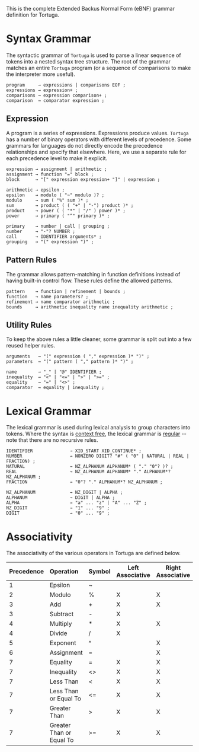 This is the complete Extended Backus Normal Form (eBNF) grammar definition for Tortuga.

# Syntax Grammar
The syntactic grammar of `Tortuga` is used to parse a linear sequence of tokens into a nested syntax tree structure. The root of the grammar matches an entire `Tortuga` program (or a sequence of comparisons to make the interpreter more useful).

```ebnf
program     → expressions | comparisons EOF ;
expressions → expression+ ;
comparisons → expression comparison+ ;
comparison  → comparator expression ;
```

## Expression
A program is a series of expressions. Expressions produce values. `Tortuga` has a number of binary operators with different levels of precedence. Some grammars for languages do not directly encode the precedence relationships and specify that elsewhere. Here, we use a separate rule for each precedence level to make it explicit.

```ebnf
expression → assignment | arithmetic ;
assignment → function "=" block ;
block      → "[" expression expression+ "]" | expression ;

arithmetic → epsilon ;
epsilon    → modulo ( "~" modulo )? ;
modulo     → sum ( "%" sum )* ;
sum        → product ( ( "+" | "-") product )* ;
product    → power ( ( "*" | "/" ) power )* ;
power      → primary ( "^" primary )* ;

primary    → number | call | grouping ;
number     → "-"? NUMBER ;
call       → IDENTIFIER arguments* ;
grouping   → "(" expression ")" ;
```

## Pattern Rules
The grammar allows pattern-matching in function definitions instead of having built-in control flow. These rules define the allowed patterns.

```ebnf
pattern    → function | refinement | bounds ;
function   → name parameters? ;
refinement → name comparator arithmetic ;
bounds     → arithmetic inequality name inequality arithmetic ;
```

## Utility Rules
To keep the above rules a little cleaner, some grammar is split out into a few reused helper rules.

```ebnf
arguments   → "(" expression ( "," expression )* ")" ;
parameters  → "(" pattern ( "," pattern )* ")" ;

name        → "_" | "@" IDENTIFIER ;
inequality  → "<" | "<=" | ">" | ">=" ;
equality    → "=" | "<>" ;
comparator  → equality | inequality ;
```

# Lexical Grammar
The lexical grammar is used during lexical analysis to group characters into tokens. Where the syntax is [context free](https://en.wikipedia.org/wiki/Context-free_grammar), the lexical grammar is [regular](https://en.wikipedia.org/wiki/Regular_grammar) -- note that there are no recursive rules.

```ebnf
IDENTIFIER              → XID_START XID_CONTINUE* ;
NUMBER                  → NONZERO DIGIT? "#" ( "0" | NATURAL | REAL | FRACTION) ;
NATURAL                 → NZ_ALPHANUM ALPHANUM* ( "." "0"? )? ;
REAL                    → NZ_ALPHANUM ALPHANUM* "." ALPHANUM*? NZ_ALPHANUM ;
FRACTION                → "0"? "." ALPHANUM*? NZ_ALPHANUM ;

NZ_ALPHANUM             → NZ_DIGIT | ALPHA ;                
ALPHANUM                → DIGIT | ALPHA ;
ALPHA                   → "a" ... "z" | "A" ... "Z" ;
NZ_DIGIT                → "1" ... "9" ;
DIGIT                   → "0" ... "9" ;
```

# Associativity
The associativity of the various operators in Tortuga are defined below.

| Precedence | Operation                | Symbol | Left Associative | Right Associative | Non-Associative |
|:-----------|:-------------------------|--------|------------------|-------------------|-----------------|
| 1          | Epsilon                  | ~      |                  |                   | X               |
| 2          | Modulo                   | %      | X                | X                 |                 |
| 3          | Add                      | +      | X                | X                 |                 |
| 3          | Subtract                 | -      | X                |                   |                 |
| 4          | Multiply                 | *      | X                | X                 |                 |
| 4          | Divide                   | /      | X                |                   |                 |
| 5          | Exponent                 | ^      |                  | X                 |                 |
| 6          | Assignment               | =      |                  | X                 |                 |
| 7          | Equality                 | =      | X                | X                 |                 |
| 7          | Inequality               | <>     | X                | X                 |                 |
| 7          | Less Than                | <      | X                | X                 |                 |
| 7          | Less Than or Equal To    | <=     | X                | X                 |                 |
| 7          | Greater Than             | >      | X                | X                 |                 |
| 7          | Greater Than or Equal To | >=     | X                | X                 |                 |